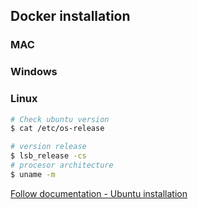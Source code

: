 ## Docker installation

### MAC

### Windows

### Linux

```bash
# Check ubuntu version
$ cat /etc/os-release

# version release
$ lsb_release -cs
# procesor architecture
$ uname -m
```

[Follow documentation - Ubuntu installation](https://docs.docker.com/engine/install/ubuntu/)